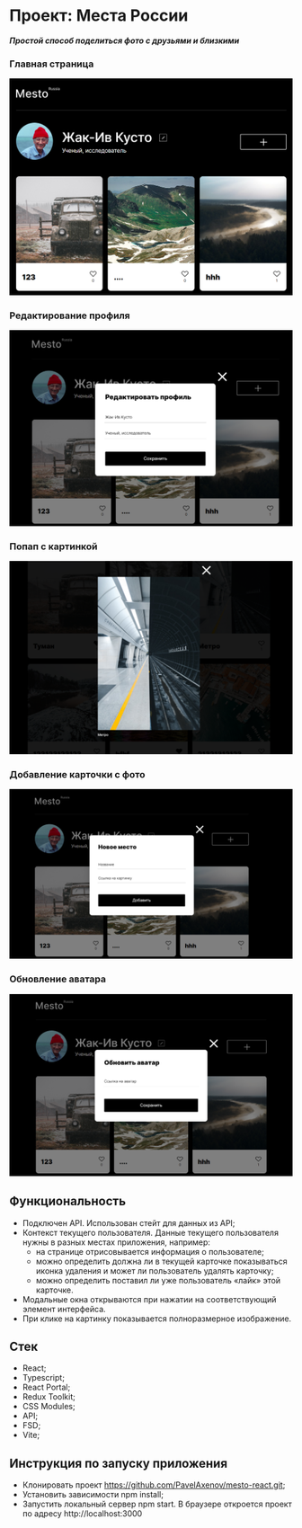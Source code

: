 # Проект: Места России

**_Простой способ поделиться фото с друзьями и близкими_**

### Главная страница
![Главная](https://github.com/PavelAxenov/mesto-react/raw/main/src/images/Scrin_1.png)

### Редактирование профиля
![Профиль](https://github.com/PavelAxenov/mesto-react/raw/main/src/images/profileNew.png)

### Попап с картинкой
![Картинка](https://github.com/PavelAxenov/mesto-react/raw/main/src/images/Metro.png)

### Добавление карточки с фото
![Добавить место](https://github.com/PavelAxenov/mesto-react/raw/main/src/images/newPlace.png)

### Обновление аватара
![Обновить аватар](https://github.com/PavelAxenov/mesto-react/raw/main/src/images/avatar.png)


## Функциональность

* Подключен API. Использован стейт для данных из API;
* Контекст текущего пользователя. Данные текущего пользователя нужны в разных местах приложения, например:
	* на странице отрисовывается информация о пользователе;
	* можно определить должна ли в текущей карточке показываться иконка   удаления и может ли пользователь удалять карточку;
	* можно определить поставил ли уже пользователь «лайк» этой карточке.
* Модальные окна открываются при нажатии на соответствующий элемент интерфейса.
* При клике на картинку показывается полноразмерное изображение.

## Стек
* React;
* Typescript;
* React Portal;
* Redux Toolkit;
* CSS Modules;
* API;
* FSD;
* Vite;

## Инструкция по запуску приложения
* Клонировать проект https://github.com/PavelAxenov/mesto-react.git;
* Установить зависимости npm install;
* Запустить локальный сервер npm start. В браузере откроется проект по адресу http://localhost:3000
